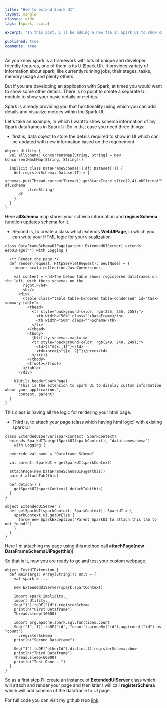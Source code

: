 ```yaml
---
title: "How to extend Spark UI"
layout: single
classes: wide
tags: [spark, scala]

excerpt: "In this post, I'll be adding a new tab in Spark UI to show custom details about any spark application"

published: true
comments: true
---
```


As you know spark is a framework with lots of unique and developer friendly features,  one of them
is its UI(Spark UI). It provides variety of information about spark, like currently running jobs,
their stages, tasks, memory usage and plenty others.

But if you are developing an application with Spark, at times you would want to show some other
details. There is no point to create a separate UI module to show your basic details or metrics.

Spark is already providing you that functionality using which you can add details and visualize
metrics within the Spark UI.

Let's take an example, In which I want to show schema information of my Spark dataframes in Spark UI
So in that case you need three things:
- first is, data object to store the details required to show in UI which can be updated with new information based on the requirement.

```
object Utility {
  val allSchema: ConcurrentMap[String, String] = new ConcurrentHashMap[String, String]()

  implicit class DataFrameSchema[T](df: Dataset[T]) {
    def registerSchema: Dataset[T] = {
        schemas.put(Thread.currentThread().getStackTrace.slice(2,4).mkString("\n"), df.schema
          .treeString)
      df
    }
  }
}
```

Here __allSchema__ map stores your schema information and __regiserSchema__ function updates schema for it.

- Second is, to create a class which extends __WebUIPage__, in which you can write your HTML logic
for your visualization

```
class DataFrameSchemaUIPage(parent: ExtendedUIServer) extends WebUIPage("") with Logging {

  /** Render the page */
  def render(request: HttpServletRequest): Seq[Node] = {
    import scala.collection.JavaConversions._

    val content = <h4>The below table shows registered dataframes on the left, with there schemas on the
        right.</h4>
        <br/>
      <div>
        <table class="table table-bordered table-condensed" id="task-summary-table">
          <thead>
            <tr style="background-color: rgb(255, 255, 255);">
              <th width="50%" class="">DataFrame</th>
              <th width="50%" class="">Schema</th>
            </tr>
          </thead>
          <tbody>
            {Utility.schemas.map(x =>
            <tr style="background-color: rgb(249, 249, 249);">
              <td>{s"${x._1}"}</td>
              <td><pre>{s"${x._2}"}</pre></td>
            </tr>)}
          </tbody>
          <tfoot></tfoot>
        </table>
      </div>

    UIUtils.headerSparkPage(
      "This is the extension to Spark UI to display custom information about your application.",
      content, parent)
  }
}
```

This class is having all the logic for rendering your html page.

- Third is, to attach your page (class which having html logic) with existing spark UI

```
class ExtendedUIServer(sparkContext: SparkContext)
  extends SparkUITab(getSparkUI(sparkContext), "dataframeschema")
    with Logging {

  override val name = "Dataframe Schema"

  val parent: SparkUI = getSparkUI(sparkContext)

  attachPage(new DataFrameSchemaUIPage(this))
  parent.attachTab(this)

  def detach() {
    getSparkUI(sparkContext).detachTab(this)
  }
}

object ExtendedUIServer {
  def getSparkUI(sparkContext: SparkContext): SparkUI = {
    sparkContext.ui.getOrElse {
      throw new SparkException("Parent SparkUI to attach this tab to not found!")
    }
  }
}
```

Here I'm attaching my page using this method call __attachPage(new DataFrameSchemaUIPage(this))__


So that is it, now you are ready to go and test your custom webpage.

```
object TestUIExtension {
  def main(args: Array[String]): Unit = {
    val spark = ...

    new ExtendedUIServer(spark.sparkContext)

    import spark.implicits._
    import Utility._
    Seq("1").toDF("id").registerSchema
    println("First Dataframe")
    Thread.sleep(10000)

    import org.apache.spark.sql.functions.count
    Seq(("1", 1)).toDF("id", "count").groupBy("id").agg(count("id") as "count")
      .registerSchema
    println("Second Dataframe")

    Seq("1").toDF("otherId").distinct().registerSchema.show
    println("Third Dataframe")
    Thread.sleep(60000)
    println("Test Done ..")
  }
}
```

So as a first step I'll create an instance of __ExtendedUIServer__ class which will attach and 
render your page and then later I will call __registerSchema__ which will add schema of the dataframe to UI page.

For full code you can visit my github repo [link](https://github.com/skp33/spark-ui-extension).